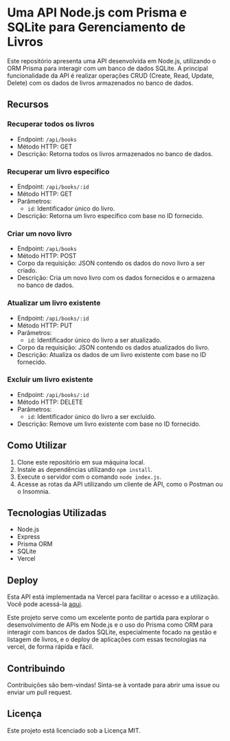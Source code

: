 # Uma API Node.js com Prisma e SQLite para Gerenciamento de Livros

Este repositório apresenta uma API desenvolvida em Node.js, utilizando o ORM Prisma para interagir com um banco de dados SQLite. A principal funcionalidade da API é realizar operações CRUD (Create, Read, Update, Delete) com os dados de livros armazenados no banco de dados.

## Recursos

### Recuperar todos os livros
- Endpoint: `/api/books`
- Método HTTP: GET
- Descrição: Retorna todos os livros armazenados no banco de dados.

### Recuperar um livro específico
- Endpoint: `/api/books/:id`
- Método HTTP: GET
- Parâmetros:
  - `id`: Identificador único do livro.
- Descrição: Retorna um livro específico com base no ID fornecido.

### Criar um novo livro
- Endpoint: `/api/books`
- Método HTTP: POST
- Corpo da requisição: JSON contendo os dados do novo livro a ser criado.
- Descrição: Cria um novo livro com os dados fornecidos e o armazena no banco de dados.

### Atualizar um livro existente
- Endpoint: `/api/books/:id`
- Método HTTP: PUT
- Parâmetros:
  - `id`: Identificador único do livro a ser atualizado.
- Corpo da requisição: JSON contendo os dados atualizados do livro.
- Descrição: Atualiza os dados de um livro existente com base no ID fornecido.

### Excluir um livro existente
- Endpoint: `/api/books/:id`
- Método HTTP: DELETE
- Parâmetros:
  - `id`: Identificador único do livro a ser excluído.
- Descrição: Remove um livro existente com base no ID fornecido.

## Como Utilizar

1. Clone este repositório em sua máquina local.
2. Instale as dependências utilizando `npm install`.
3. Execute o servidor com o comando `node index.js`.
4. Acesse as rotas da API utilizando um cliente de API, como o Postman ou o Insomnia.

## Tecnologias Utilizadas

- Node.js
- Express
- Prisma ORM
- SQLite
- Vercel

## Deploy

Esta API está implementada na Vercel para facilitar o acesso e a utilização. Você pode acessá-la [aqui](https://my-nodejs-api.vercel.app/).

Este projeto serve como um excelente ponto de partida para explorar o desenvolvimento de APIs em Node.js e o uso do Prisma como ORM para interagir com bancos de dados SQLite, especialmente focado na gestão e listagem de livros, e o deploy de aplicações com essas tecnologias na vercel, de forma rápida e fácil.

## Contribuindo

Contribuições são bem-vindas! Sinta-se à vontade para abrir uma issue ou enviar um pull request.

## Licença
Este projeto está licenciado sob a Licença MIT.
